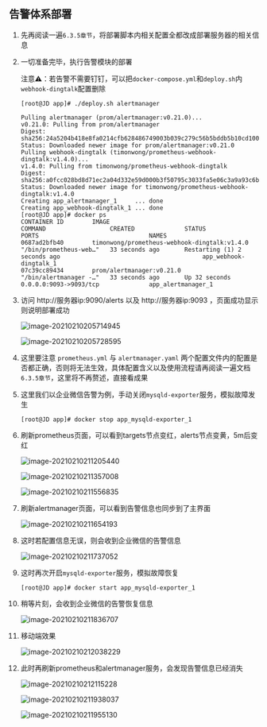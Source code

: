 ## 告警体系部署

1. 先再阅读一遍`6.3.5章节`，将部署脚本内相关配置全都改成部署服务器的相关信息

2. 一切准备完毕，执行告警模块的部署

   注意⚠️：若告警不需要钉钉，可以把`docker-compose.yml`和`deploy.sh`内`webhook-dingtalk`配置删除

   ~~~shell
   [root@JD app]# ./deploy.sh alertmanager
   ~~~

   ~~~shell
   Pulling alertmanager (prom/alertmanager:v0.21.0)...
   v0.21.0: Pulling from prom/alertmanager
   Digest: sha256:24a5204b418e8fa0214cfb628486749003b039c279c56b5bddb5b10cd100d926
   Status: Downloaded newer image for prom/alertmanager:v0.21.0
   Pulling webhook-dingtalk (timonwong/prometheus-webhook-dingtalk:v1.4.0)...
   v1.4.0: Pulling from timonwong/prometheus-webhook-dingtalk
   Digest: sha256:a0fcc028bd8d71ec2a04d332e59d000b3f50795c3033fa5e06c3a9a93c6b0559
   Status: Downloaded newer image for timonwong/prometheus-webhook-dingtalk:v1.4.0
   Creating app_alertmanager_1     ... done
   Creating app_webhook-dingtalk_1 ... done
   [root@JD app]# docker ps
   CONTAINER ID        IMAGE                                                  COMMAND                  CREATED              STATUS                          PORTS                               NAMES
   0687ad2bfb40        timonwong/prometheus-webhook-dingtalk:v1.4.0           "/bin/prometheus-web…"   33 seconds ago       Restarting (1) 2 seconds ago                                        app_webhook-dingtalk_1
   07c39cc89434        prom/alertmanager:v0.21.0                              "/bin/alertmanager -…"   33 seconds ago       Up 32 seconds                   0.0.0.0:9093->9093/tcp              app_alertmanager_1
   ~~~

3. 访问  http://服务器ip:9090/alerts 以及 http://服务器ip:9093 ，页面成功显示则说明部署成功

   ![image-20210210205714945](../../../images/image-20210210205714945.png)

   ![image-20210210205728595](../../../images/image-20210210205728595.png)

4. 这里要注意 `prometheus.yml` 与 `alertmanager.yaml` 两个配置文件内的配置是否都正确，否则将无法生效，具体配置含义以及使用流程请再阅读一遍文档 `6.3.5章节`，这里将不再赘述，直接看成果

5. 这里我们以企业微信告警为例，手动关闭`mysqld-exporter`服务，模拟故障发生

   ~~~shell
   [root@JD app]# docker stop app_mysqld-exporter_1
   ~~~

6. 刷新prometheus页面，可以看到targets节点变红，alerts节点变黄，5m后变红

   ![image-20210210211205440](../../../images/image-20210210211205440.png)

   ![image-20210210211357008](../../../images/image-20210210211357008.png)

   ![image-20210210211556835](../../../images/image-20210210211556835.png)

7. 刷新alertmanager页面，可以看到告警信息也同步到了主界面

   ![image-20210210211654193](../../../images/image-20210210211654193.png)

8. 这时若配置信息无误，则会收到企业微信的告警信息

   ![image-20210210211737052](../../../images/image-20210210211737052.png)

9. 这时再次开启`mysqld-exporter`服务，模拟故障恢复

   ~~~shell
   [root@JD app]# docker start app_mysqld-exporter_1
   ~~~

10. 稍等片刻，会收到企业微信的告警恢复信息

    ![image-20210210211836707](../../../images/image-20210210211836707.png)

11. 移动端效果

    ![image-20210210212038229](../../../images/image-20210210212038229.png)

12. 此时再刷新prometheus和alertmanager服务，会发现告警信息已经消失

    ![image-20210210212115228](../../../images/image-20210210212115228.png)

    ![image-20210210211938037](../../../images/image-20210210211938037.png)

    

    ![image-20210210211955130](../../../images/image-20210210211955130.png)

